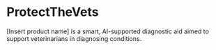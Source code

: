# ProtectTheVets

[Insert product name] is a smart, AI-supported diagnostic aid aimed to support 
veterinarians in diagnosing conditions.
